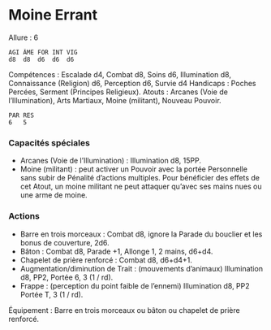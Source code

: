 # Moine Errant

Allure : 6

	AGI	ÂME	FOR	INT	VIG
	d8	d8	d6	d6	d6

Compétences : Escalade d4, Combat d8, Soins d6, Illumination d8, Connaissance (Religion) d6, Perception d6, Survie d4
Handicaps : Poches Percées, Serment (Principes Religieux).
Atouts : Arcanes (Voie de l’Illumination), Arts Martiaux, Moine (militant), Nouveau Pouvoir.

	PAR	RES
	6	5

### Capacités spéciales
- Arcanes (Voie de l’Illumination) : Illumination d8, 15PP.
- Moine (militant) : peut activer un Pouvoir avec la portée Personnelle sans subir de Pénalité d’actions multiples. Pour bénéficier des effets de cet Atout, un moine militant ne peut attaquer qu’avec ses mains nues ou une arme de moine.

### Actions
- Barre en trois morceaux : Combat d8, ignore la Parade du bouclier et les bonus de couverture, 2d6.
- Bâton : Combat d8, Parade +1, Allonge 1, 2 mains, d6+d4.
- Chapelet de prière renforcé : Combat d8, d6+d4+1.
- Augmentation/diminution de Trait : (mouvements d’animaux) Illumination d8, PP2, Portée 6, 3 (1 / rd).
- Frappe : (perception du point faible de l’ennemi) Illumination d8, PP2 Portée T, 3 (1 / rd).

Équipement : Barre en trois morceaux ou bâton ou chapelet de prière renforcé.
